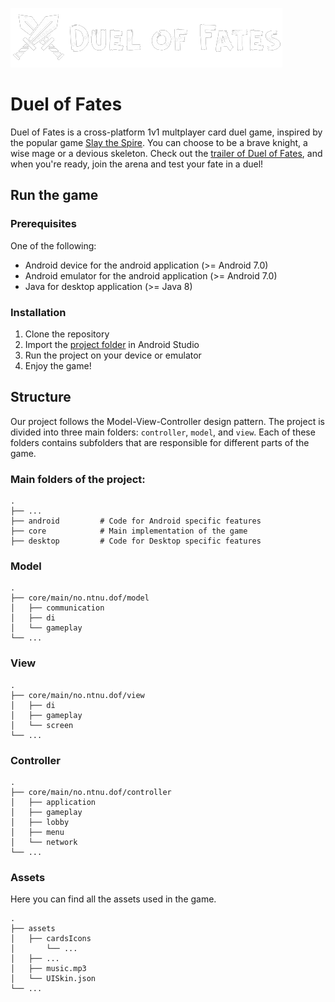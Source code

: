 ![duel of fates logo](./DuelOfFates/assets/logo.png)

# Duel of Fates

Duel of Fates is a cross-platform 1v1 multplayer card duel game, inspired by the popular game [Slay the Spire](https://store.steampowered.com/app/646570/Slay_the_Spire/). You can choose to be a brave knight, a wise mage or a devious skeleton. Check out the [trailer of Duel of Fates](https://www.youtube.com/watch?v=Edpo7qrH9JU), and when you're ready, join the arena and test your fate in a duel!

## Run the game
### Prerequisites
One of the following:
- Android device for the android application (>= Android 7.0)
- Android emulator for the android application (>= Android 7.0)
- Java for desktop application (>= Java 8)

### Installation
1. Clone the repository
2. Import the [project folder](./DuelOfFates/) in Android Studio
3. Run the project on your device or emulator
4. Enjoy the game!

## Structure
Our project follows the Model-View-Controller design pattern. The project is divided into three main folders: `controller`, `model`, and `view`. Each of these folders contains subfolders that are responsible for different parts of the game.

### Main folders of the project:

    .
    ├── ...
    ├── android         # Code for Android specific features
    ├── core            # Main implementation of the game
    ├── desktop         # Code for Desktop specific features

### Model
    .
    ├── core/main/no.ntnu.dof/model
    │   ├── communication
    │   ├── di
    │   └── gameplay
    └── ...   

### View
    .
    ├── core/main/no.ntnu.dof/view
    │   ├── di
    │   ├── gameplay
    │   └── screen
    └── ...

### Controller
    .
    ├── core/main/no.ntnu.dof/controller
    │   ├── application
    │   ├── gameplay
    │   ├── lobby
    │   ├── menu
    │   └── network
    └── ...


### Assets
Here you can find all the assets used in the game.

    .
    ├── assets
    │   ├── cardsIcons
    │       └── ...
    │   ├── ...
    │   ├── music.mp3
    │   └── UISkin.json
    └── ...
